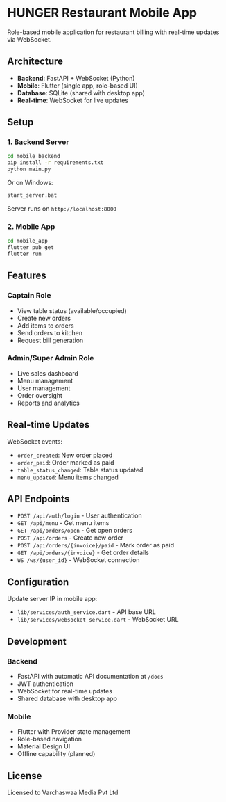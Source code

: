 # HUNGER Restaurant Mobile App

Role-based mobile application for restaurant billing with real-time updates via WebSocket.

## Architecture

- **Backend**: FastAPI + WebSocket (Python)
- **Mobile**: Flutter (single app, role-based UI)
- **Database**: SQLite (shared with desktop app)
- **Real-time**: WebSocket for live updates

## Setup

### 1. Backend Server

```bash
cd mobile_backend
pip install -r requirements.txt
python main.py
```

Or on Windows:
```bash
start_server.bat
```

Server runs on `http://localhost:8000`

### 2. Mobile App

```bash
cd mobile_app
flutter pub get
flutter run
```

## Features

### Captain Role
- View table status (available/occupied)
- Create new orders
- Add items to orders
- Send orders to kitchen
- Request bill generation

### Admin/Super Admin Role
- Live sales dashboard
- Menu management
- User management
- Order oversight
- Reports and analytics

## Real-time Updates

WebSocket events:
- `order_created`: New order placed
- `order_paid`: Order marked as paid
- `table_status_changed`: Table status updated
- `menu_updated`: Menu items changed

## API Endpoints

- `POST /api/auth/login` - User authentication
- `GET /api/menu` - Get menu items
- `GET /api/orders/open` - Get open orders
- `POST /api/orders` - Create new order
- `POST /api/orders/{invoice}/paid` - Mark order as paid
- `GET /api/orders/{invoice}` - Get order details
- `WS /ws/{user_id}` - WebSocket connection

## Configuration

Update server IP in mobile app:
- `lib/services/auth_service.dart` - API base URL
- `lib/services/websocket_service.dart` - WebSocket URL

## Development

### Backend
- FastAPI with automatic API documentation at `/docs`
- JWT authentication
- WebSocket for real-time updates
- Shared database with desktop app

### Mobile
- Flutter with Provider state management
- Role-based navigation
- Material Design UI
- Offline capability (planned)

## License

Licensed to Varchaswaa Media Pvt Ltd
